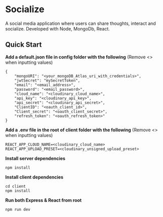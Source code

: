 # Socialize
A social media application where users can share thoughts, interact and socialize. Developed with Node, MongoDb, React.

## Quick Start
**Add a default.json file in config folder with the following** (Remove <> when inputting values)
```
{
    "mongoURI": "<your_mongoDB_Atlas_uri_with_credentials>",
    "jwtSecret": "mySecretToken",
    "email": "<email_address>",
    "password": "<email_password>",
    "cloud_name": "<cloudinary_cloud_name>",
    "api_key": "<cloudinary_api_key>",
    "api_secret": "<cloudinary_api_secret>",
    "ClientID": "<oauth_client_id>",
    "Client_secret": "<oauth_client_secret>",
    "refresh_token": "<oauth_refresh_token>"
}
```

**Add a .env file in the root of client folder with the following** (Remove <> when inputting values)
```
REACT_APP_CLOUD_NAME=<cloudinary_cloud_name>
REACT_APP_UPLOAD_PRESET=<cloudinary_unsigned_upload_preset>
```

**Install server dependencies**
```
npm install
```

**Install client dependencies**
```
cd client
npm install
```

**Run both Express & React from root**
```
npm run dev
```

